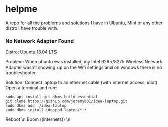 # helpme
A repo for all the problems and solutions I have in Ubuntu, Mint or any other distro I have trouble with.


### No Network Adapter Found

Distro: Ubuntu 18.04 LTS

Problem: When ubuntu was installed, my Intel 6265/8275 Wireless Network Adapter wasn't showing up
on the Wifi settings and on windows there is no troubleshooter. 

Solution: 
Connect laptop to an ethernet cable (with internet access, idiot) <br/>
Open a terminal and run: <br/>

    sudo apt install git dkms build-essential
    git clone https://github.com/jeremyb31/idea-laptop.git
    sudo dkms add ./idea-laptop
    sudo dkms install ideapad-laptop/*.*

Reboot \n
Boom ((internets)) \n
